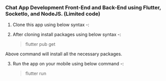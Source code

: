 ### Chat App Development Front-End and Back-End using Flutter, SocketIo, and NodeJS. (Limited code)


1. Clone this app using below syntax -:


2. After cloning install packages using below syntax -:
   > flutter pub get

Above command will install all the necessary packages.

3. Run the app on your mobile using below command -:
   > flutter run
